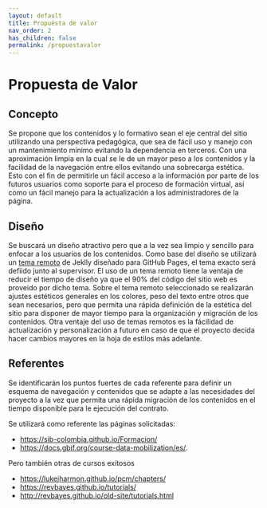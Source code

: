 ```yaml
---
layout: default
title: Propuesta de valor
nav_order: 2
has_children: false
permalink: /propuestavalor
---
```


# Propuesta de Valor

## Concepto

Se propone que los contenidos y lo formativo sean el eje central del sitio utilizando una perspectiva pedagógica, que sea de fácil uso y manejo con un mantenimiento mínimo evitando la dependencia en terceros. Con una aproximación limpia en la cual se le de un mayor peso a los contenidos y la facilidad de la navegación entre ellos evitando una sobrecarga  estética. Esto con el fin de permitirle un fácil acceso a la información por parte de los futuros usuarios como soporte para el proceso de formación virtual, así como un fácil manejo para la actualización a los administradores de la página.

## Diseño

Se buscará un diseño atractivo pero que a la vez sea limpio y sencillo para enfocar a los usuarios de los contenidos.
Como base del diseño se utilizará un [tema remoto](https://jekyllthemes.io/github-pages-themes) de Jeklly diseñado para GitHub Pages, el tema exacto será defiido junto al supervisor. El uso de un tema remoto tiene la ventaja de reducir el tiempo de diseño ya que el 90% del código del sitio web es proveido por dicho tema.
Sobre el tema remoto seleccionado se realizarán ajustes estéticos generales en los colores, peso del texto entre otros que sean necesarios, pero que permita una rápida definición de la estética del sitio para disponer de mayor tiempo para la organización y migración de los contenidos.
Otra ventaje del uso de temas remotos es la fácilidad de actualización y personalización a futuro en caso de que el proyecto decida hacer cambios mayores en la hoja de estilos más adelante.

## Referentes

Se identificarán los puntos fuertes de cada referente para definir un esquema de navegación y contenidos que se adapte a las necesidades del proyecto a la vez que permita una rápida migración de los contenidos en el tiempo disponible para le ejecución del contrato.

Se utilizará como referente las páginas solicitadas:
- https://sib-colombia.github.io/Formacion/
- https://docs.gbif.org/course-data-mobilization/es/.

Pero también otras de cursos exítosos
- https://lukejharmon.github.io/pcm/chapters/
- https://revbayes.github.io/tutorials/ 
- http://revbayes.github.io/old-site/tutorials.html



